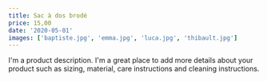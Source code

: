 ```yaml
---
title: Sac à dos brodé
price: 15,00
date: '2020-05-01'
images: ['baptiste.jpg', 'emma.jpg', 'luca.jpg', 'thibault.jpg']
---
```


I'm a product description. I'm a great place to add more details about your product such as sizing, material, care instructions and cleaning instructions.
